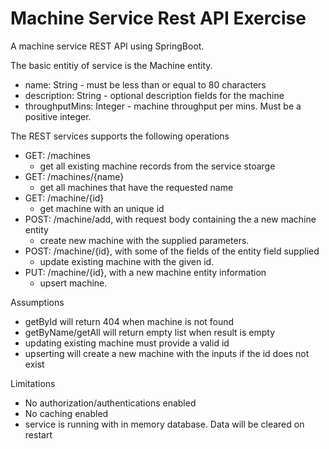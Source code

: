 # Machine Service Rest API Exercise

A machine service REST API using SpringBoot. 

The basic entitiy of service is the Machine entity. 
* name: String - must be less than or equal to 80 characters
* description: String - optional description fields for the machine
* throughputMins: Integer - machine throughput per mins. Must be a positive integer.

The REST services supports the following operations
- GET: /machines 
     * get all existing machine records from the service stoarge
- GET: /machine*s*/{name}
     * get all machines that have the requested name
- GET: /machine/{id}
     * get machine with an unique id
- POST: /machine/add, with request body containing the a new machine entity
     * create new machine with the supplied parameters. 
- POST: /machine/{id}, with some of the fields of the entity field supplied
     * update existing machine with the given id.
- PUT: /machine/{id}, with a new machine entity information
     * upsert machine.

Assumptions
- getById will return 404 when machine is not found
- getByName/getAll will return empty list when result is empty
- updating existing machine must provide a valid id
- upserting will create a new machine with the inputs if the id does not exist

Limitations
- No authorization/authentications enabled 
- No caching enabled
- service is running with in memory database. Data will be cleared on restart
